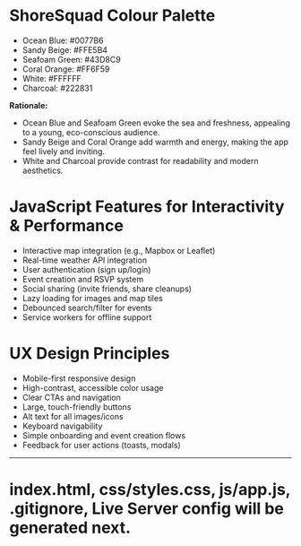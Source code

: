 # ShoreSquad Colour Palette

- Ocean Blue: #0077B6
- Sandy Beige: #FFE5B4
- Seafoam Green: #43D8C9
- Coral Orange: #FF6F59
- White: #FFFFFF
- Charcoal: #222831

**Rationale:**
- Ocean Blue and Seafoam Green evoke the sea and freshness, appealing to a young, eco-conscious audience.
- Sandy Beige and Coral Orange add warmth and energy, making the app feel lively and inviting.
- White and Charcoal provide contrast for readability and modern aesthetics.

# JavaScript Features for Interactivity & Performance
- Interactive map integration (e.g., Mapbox or Leaflet)
- Real-time weather API integration
- User authentication (sign up/login)
- Event creation and RSVP system
- Social sharing (invite friends, share cleanups)
- Lazy loading for images and map tiles
- Debounced search/filter for events
- Service workers for offline support

# UX Design Principles
- Mobile-first responsive design
- High-contrast, accessible color usage
- Clear CTAs and navigation
- Large, touch-friendly buttons
- Alt text for all images/icons
- Keyboard navigability
- Simple onboarding and event creation flows
- Feedback for user actions (toasts, modals)

---

# index.html, css/styles.css, js/app.js, .gitignore, Live Server config will be generated next.
